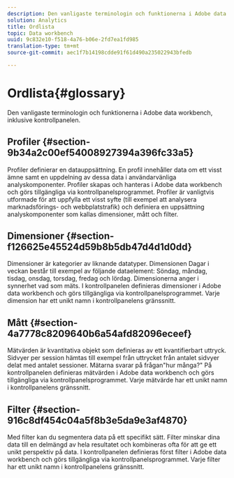 ```yaml
---
description: Den vanligaste terminologin och funktionerna i Adobe data workbench, inklusive kontrollpanelen.
solution: Analytics
title: Ordlista
topic: Data workbench
uuid: 9c832e10-f518-4a76-b06e-2fd7ea1fd985
translation-type: tm+mt
source-git-commit: aec1f7b14198cdde91f61d490a235022943bfedb

---
```



# Ordlista{#glossary}

Den vanligaste terminologin och funktionerna i Adobe data workbench, inklusive kontrollpanelen.

## Profiler {#section-9b34a2c00ef54008927394a396fc33a5}

Profiler definierar en datauppsättning. En profil innehåller data om ett visst ämne samt en uppdelning av dessa data i användarvänliga analyskomponenter. Profiler skapas och hanteras i Adobe data workbench och görs tillgängliga via kontrollpanelsprogrammet. Profiler är vanligtvis utformade för att uppfylla ett visst syfte (till exempel att analysera marknadsförings- och webbplatstrafik) och definiera en uppsättning analyskomponenter som kallas dimensioner, mått och filter.

## Dimensioner {#section-f126625e45524d59b8b5db47d4d1d0dd}

Dimensioner är kategorier av liknande datatyper. Dimensionen Dagar i veckan består till exempel av följande dataelement: Söndag, måndag, tisdag, onsdag, torsdag, fredag och lördag. Dimensionerna anger i synnerhet vad som mäts. I kontrollpanelen definieras dimensioner i Adobe data workbench och görs tillgängliga via kontrollpanelsprogrammet. Varje dimension har ett unikt namn i kontrollpanelens gränssnitt.

## Mått {#section-4a7778c8209640b6a54afd82096eceef}

Mätvärden är kvantitativa objekt som definieras av ett kvantifierbart uttryck. Sidvyer per session hämtas till exempel från uttrycket från antalet sidvyer delat med antalet sessioner. Mätarna svarar på frågan&quot;hur många?&quot; På kontrollpanelen definieras mätvärden i Adobe data workbench och görs tillgängliga via kontrollpanelsprogrammet. Varje mätvärde har ett unikt namn i kontrollpanelens gränssnitt.

## Filter {#section-916c8df454c04a5f8b3e5da9e3af4870}

Med filter kan du segmentera data på ett specifikt sätt. Filter minskar dina data till en delmängd av hela resultatet och kombineras ofta för att ge ett unikt perspektiv på data. I kontrollpanelen definieras först filter i Adobe data workbench och görs tillgängliga via kontrollpanelsprogrammet. Varje filter har ett unikt namn i kontrollpanelens gränssnitt.
